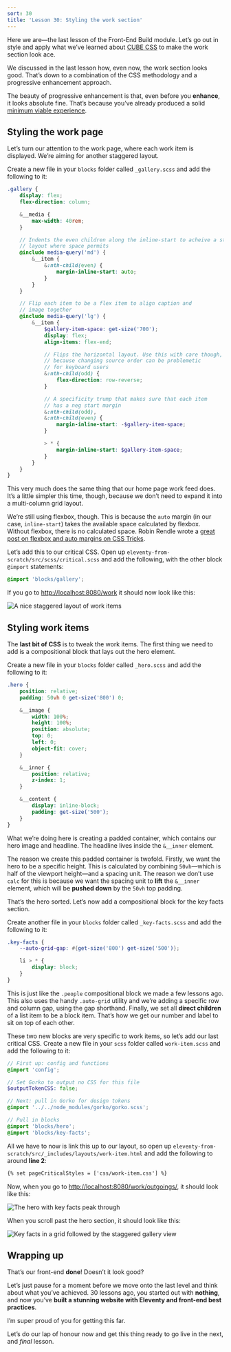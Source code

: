 ```yaml
---
sort: 30
title: 'Lesson 30: Styling the work section'
---
```


Here we are—the last lesson of the Front-End Build module. Let’s go out in style and apply what we’ve learned about [CUBE CSS](https://piccalil.li/cube-css/) to make the work section look ace.

We discussed in the last lesson how, even now, the work section looks good. That’s down to a combination of the CSS methodology and a progressive enhancement approach.

The beauty of progressive enhancement is that, even before you **enhance**, it looks absolute fine. That’s because you’ve already produced a solid [minimum viable experience](https://hankchizljaw.com/wrote/the-p-in-progressive-enhancement-stands-for-pragmatism/#heading-a-progressive-mindset).

## Styling the work page

Let’s turn our attention to the work page, where each work item is displayed. We’re aiming for another staggered layout.

Create a new file in your `blocks` folder called `_gallery.scss` and add the following to it:

```scss
.gallery {
	display: flex;
	flex-direction: column;

	&__media {
		max-width: 40rem;
	}

	// Indents the even children along the inline-start to acheive a staggered
	// layout where space permits
	@include media-query('md') {
		&__item {
			&:nth-child(even) {
				margin-inline-start: auto;
			}
		}
	}

	// Flip each item to be a flex item to align caption and
	// image together
	@include media-query('lg') {
		&__item {
			$gallery-item-space: get-size('700');
			display: flex;
			align-items: flex-end;

			// Flips the horizontal layout. Use this with care though,
			// because changing source order can be problemetic
			// for keyboard users
			&:nth-child(odd) {
				flex-direction: row-reverse;
			}

			// A specificity trump that makes sure that each item
			// has a neg start margin
			&:nth-child(odd),
			&:nth-child(even) {
				margin-inline-start: -$gallery-item-space;
			}

			> * {
				margin-inline-start: $gallery-item-space;
			}
		}
	}
}
```

This very much does the same thing that our home page work feed does. It’s a little simpler this time, though, because we don’t need to expand it into a multi-column grid layout.

We’re still using flexbox, though. This is because the `auto` margin (in our case, `inline-start`) takes the available space calculated by flexbox. Without flexbox, there is no calculated space. Robin Rendle wrote a [great post on flexbox and auto margins on CSS Tricks](https://css-tricks.com/the-peculiar-magic-of-flexbox-and-auto-margins/).

Let’s add this to our critical CSS. Open up `eleventy-from-scratch/src/scss/critical.scss` and add the following, with the other block `@import` statements:

```scss
@import 'blocks/gallery';
```

If you go to <http://localhost:8080/work> it should now look like this:

![A nice staggered layout of work items](/images/courses/learn-eleventy-from-scratch/ss-work-page-styled.jpg)

## Styling work items

The **last bit of CSS** is to tweak the work items. The first thing we need to add is a compositional block that lays out the hero element.

Create a new file in your `blocks` folder called `_hero.scss` and add the following to it:

```scss
.hero {
	position: relative;
	padding: 50vh 0 get-size('800') 0;

	&__image {
		width: 100%;
		height: 100%;
		position: absolute;
		top: 0;
		left: 0;
		object-fit: cover;
	}

	&__inner {
		position: relative;
		z-index: 1;
	}

	&__content {
		display: inline-block;
		padding: get-size('500');
	}
}
```

What we’re doing here is creating a padded container, which contains our hero image and headline. The headline lives inside the `&__inner` element.

The reason we create this padded container is twofold. Firstly, we want the hero to be a specific height. This is calculated by combining `50vh`—which is half of the viewport height—and a spacing unit. The reason we don’t use `calc` for this is because we want the spacing unit to **lift** the `&__inner` element, which will be **pushed down** by the `50vh` top padding.

That’s the hero sorted. Let’s now add a compositional block for the key facts section.

Create another file in your `blocks` folder called `_key-facts.scss` and add the following to it:

```scss
.key-facts {
	--auto-grid-gap: #{get-size('800') get-size('500')};

	li > * {
		display: block;
	}
}
```

This is just like the `.people` compositional block we made a few lessons ago. This also uses the handy `.auto-grid` utility and we’re adding a specific row and column gap, using the gap shorthand. Finally, we set all **direct children** of a list item to be a block item. That’s how we get our number and label to sit on top of each other.

These two new blocks are very specific to work items, so let’s add our last critical CSS. Create a new file in your `scss` folder called `work-item.scss` and add the following to it:

```scss
// First up: config and functions
@import 'config';

// Set Gorko to output no CSS for this file
$outputTokenCSS: false;

// Next: pull in Gorko for design tokens
@import '../../node_modules/gorko/gorko.scss';

// Pull in blocks
@import 'blocks/hero';
@import 'blocks/key-facts';
```

All we have to now is link this up to our layout, so open up `eleventy-from-scratch/src/_includes/layouts/work-item.html` and add the following to around **line 2**:

```html
{% set pageCriticalStyles = ['css/work-item.css'] %}
```

Now, when you go to <http://localhost:8080/work/outgoings/>, it should look like this:

![The hero with key facts peak through](/images/courses/learn-eleventy-from-scratch/ss-work-item-hero.jpg)

When you scroll past the hero section, it should look like this:

![Key facts in a grid followed by the staggered gallery view](/images/courses/learn-eleventy-from-scratch/ss-work-item-gallery.jpg)

## Wrapping up

That’s our front-end **done**! Doesn’t it look good?

Let’s just pause for a moment before we move onto the last level and think about what you’ve achieved. 30 lessons ago, you started out with **nothing**, and now you’ve **built a stunning website with Eleventy and front-end best practices**.

I’m super proud of you for getting this far.

Let’s do our lap of honour now and get this thing ready to go live in the next, and _final_ lesson.
